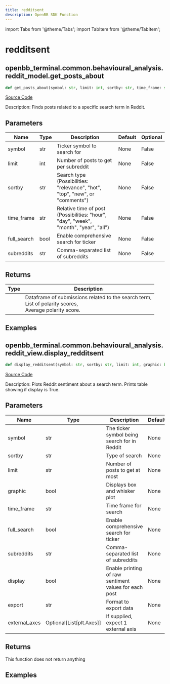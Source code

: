 ```yaml
---
title: redditsent
description: OpenBB SDK Function
---
```


import Tabs from '@theme/Tabs';
import TabItem from '@theme/TabItem';

# redditsent

<Tabs>
<TabItem value="model" label="Model" default>

## openbb_terminal.common.behavioural_analysis.reddit_model.get_posts_about

```python title='openbb_terminal/common/behavioural_analysis/reddit_model.py'
def get_posts_about(symbol: str, limit: int, sortby: str, time_frame: str, full_search: bool, subreddits: str) -> Tuple
```
[Source Code](https://github.com/OpenBB-finance/OpenBBTerminal/tree/main/openbb_terminal/common/behavioural_analysis/reddit_model.py#L864)

Description: Finds posts related to a specific search term in Reddit.

## Parameters

| Name | Type | Description | Default | Optional |
| ---- | ---- | ----------- | ------- | -------- |
| symbol | str | Ticker symbol to search for | None | False |
| limit | int | Number of posts to get per subreddit | None | False |
| sortby | str | Search type (Possibilities: "relevance", "hot", "top", "new", or "comments") | None | False |
| time_frame | str | Relative time of post (Possibilities: "hour", "day", "week", "month", "year", "all") | None | False |
| full_search | bool | Enable comprehensive search for ticker | None | False |
| subreddits | str | Comma-separated list of subreddits | None | False |

## Returns

| Type | Description |
| ---- | ----------- |
|  | Dataframe of submissions related to the search term,<br/>List of polarity scores,<br/>Average polarity score. |

## Examples



</TabItem>
<TabItem value="view" label="View">

## openbb_terminal.common.behavioural_analysis.reddit_view.display_redditsent

```python title='openbb_terminal/common/behavioural_analysis/reddit_view.py'
def display_redditsent(symbol: str, sortby: str, limit: int, graphic: bool, time_frame: str, full_search: bool, subreddits: str, display: bool, export: str, external_axes: Optional[List[matplotlib.axes._axes.Axes]]) -> None
```
[Source Code](https://github.com/OpenBB-finance/OpenBBTerminal/tree/main/openbb_terminal/common/behavioural_analysis/reddit_view.py#L388)

Description: Plots Reddit sentiment about a search term. Prints table showing if display is True.

## Parameters

| Name | Type | Description | Default | Optional |
| ---- | ---- | ----------- | ------- | -------- |
| symbol | str | The ticker symbol being search for in Reddit | None | False |
| sortby | str | Type of search | None | False |
| limit | str | Number of posts to get at most | None | False |
| graphic | bool | Displays box and whisker plot | None | False |
| time_frame | str | Time frame for search | None | False |
| full_search | bool | Enable comprehensive search for ticker | None | False |
| subreddits | str | Comma-separated list of subreddits | None | False |
| display | bool | Enable printing of raw sentiment values for each post | None | False |
| export | str | Format to export data | None | False |
| external_axes | Optional[List[plt.Axes]] | If supplied, expect 1 external axis | None | False |

## Returns

This function does not return anything

## Examples



</TabItem>
</Tabs>
